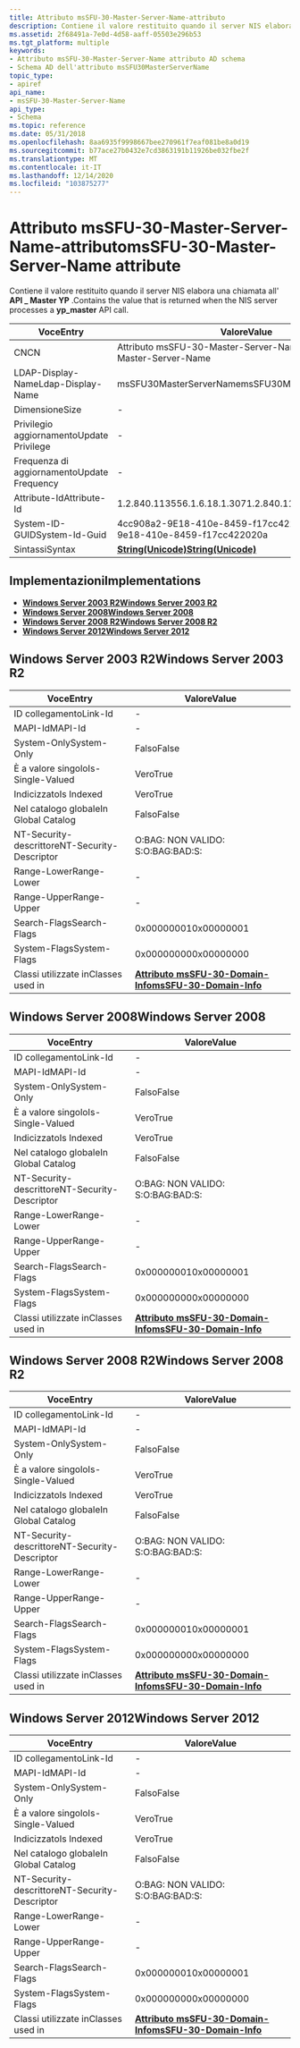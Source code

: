 ```yaml
---
title: Attributo msSFU-30-Master-Server-Name-attributo
description: Contiene il valore restituito quando il server NIS elabora una \_ chiamata all'API Master YP.
ms.assetid: 2f68491a-7e0d-4d58-aaff-05503e296b53
ms.tgt_platform: multiple
keywords:
- Attributo msSFU-30-Master-Server-Name attributo AD schema
- Schema AD dell'attributo msSFU30MasterServerName
topic_type:
- apiref
api_name:
- msSFU-30-Master-Server-Name
api_type:
- Schema
ms.topic: reference
ms.date: 05/31/2018
ms.openlocfilehash: 8aa6935f9998667bee270961f7eaf081be8a0d19
ms.sourcegitcommit: b77ace27b0432e7cd3863191b11926be032fbe2f
ms.translationtype: MT
ms.contentlocale: it-IT
ms.lasthandoff: 12/14/2020
ms.locfileid: "103875277"
---
```

# <a name="mssfu-30-master-server-name-attribute"></a><span data-ttu-id="7b807-105">Attributo msSFU-30-Master-Server-Name-attributo</span><span class="sxs-lookup"><span data-stu-id="7b807-105">msSFU-30-Master-Server-Name attribute</span></span>

<span data-ttu-id="7b807-106">Contiene il valore restituito quando il server NIS elabora una chiamata all' **API \_ Master YP** .</span><span class="sxs-lookup"><span data-stu-id="7b807-106">Contains the value that is returned when the NIS server processes a **yp\_master** API call.</span></span>



| <span data-ttu-id="7b807-107">Voce</span><span class="sxs-lookup"><span data-stu-id="7b807-107">Entry</span></span> | <span data-ttu-id="7b807-108">Valore</span><span class="sxs-lookup"><span data-stu-id="7b807-108">Value</span></span> |
|-------------------|---------------------------------------------|
| <span data-ttu-id="7b807-109">CN</span><span class="sxs-lookup"><span data-stu-id="7b807-109">CN</span></span>                | <span data-ttu-id="7b807-110">Attributo msSFU-30-Master-Server-Name</span><span class="sxs-lookup"><span data-stu-id="7b807-110">msSFU-30-Master-Server-Name</span></span>                 |
| <span data-ttu-id="7b807-111">LDAP-Display-Name</span><span class="sxs-lookup"><span data-stu-id="7b807-111">Ldap-Display-Name</span></span> | <span data-ttu-id="7b807-112">msSFU30MasterServerName</span><span class="sxs-lookup"><span data-stu-id="7b807-112">msSFU30MasterServerName</span></span>                     |
| <span data-ttu-id="7b807-113">Dimensione</span><span class="sxs-lookup"><span data-stu-id="7b807-113">Size</span></span>              | \-                                          |
| <span data-ttu-id="7b807-114">Privilegio aggiornamento</span><span class="sxs-lookup"><span data-stu-id="7b807-114">Update Privilege</span></span>  | \-                                          |
| <span data-ttu-id="7b807-115">Frequenza di aggiornamento</span><span class="sxs-lookup"><span data-stu-id="7b807-115">Update Frequency</span></span>  | \-                                          |
| <span data-ttu-id="7b807-116">Attribute-Id</span><span class="sxs-lookup"><span data-stu-id="7b807-116">Attribute-Id</span></span>      | <span data-ttu-id="7b807-117">1.2.840.113556.1.6.18.1.307</span><span class="sxs-lookup"><span data-stu-id="7b807-117">1.2.840.113556.1.6.18.1.307</span></span>                 |
| <span data-ttu-id="7b807-118">System-ID-GUID</span><span class="sxs-lookup"><span data-stu-id="7b807-118">System-Id-Guid</span></span>    | <span data-ttu-id="7b807-119">4cc908a2-9E18-410e-8459-f17cc422020a</span><span class="sxs-lookup"><span data-stu-id="7b807-119">4cc908a2-9e18-410e-8459-f17cc422020a</span></span>        |
| <span data-ttu-id="7b807-120">Sintassi</span><span class="sxs-lookup"><span data-stu-id="7b807-120">Syntax</span></span>            | [<span data-ttu-id="7b807-121">**String(Unicode)**</span><span class="sxs-lookup"><span data-stu-id="7b807-121">**String(Unicode)**</span></span>](s-string-unicode.md) |



## <a name="implementations"></a><span data-ttu-id="7b807-122">Implementazioni</span><span class="sxs-lookup"><span data-stu-id="7b807-122">Implementations</span></span>

-   [<span data-ttu-id="7b807-123">**Windows Server 2003 R2**</span><span class="sxs-lookup"><span data-stu-id="7b807-123">**Windows Server 2003 R2**</span></span>](#windows-server-2003-r2)
-   [<span data-ttu-id="7b807-124">**Windows Server 2008**</span><span class="sxs-lookup"><span data-stu-id="7b807-124">**Windows Server 2008**</span></span>](#windows-server-2008)
-   [<span data-ttu-id="7b807-125">**Windows Server 2008 R2**</span><span class="sxs-lookup"><span data-stu-id="7b807-125">**Windows Server 2008 R2**</span></span>](#windows-server-2008-r2)
-   [<span data-ttu-id="7b807-126">**Windows Server 2012**</span><span class="sxs-lookup"><span data-stu-id="7b807-126">**Windows Server 2012**</span></span>](#windows-server-2012)

## <a name="windows-server-2003-r2"></a><span data-ttu-id="7b807-127">Windows Server 2003 R2</span><span class="sxs-lookup"><span data-stu-id="7b807-127">Windows Server 2003 R2</span></span>



| <span data-ttu-id="7b807-128">Voce</span><span class="sxs-lookup"><span data-stu-id="7b807-128">Entry</span></span> | <span data-ttu-id="7b807-129">Valore</span><span class="sxs-lookup"><span data-stu-id="7b807-129">Value</span></span> |
|------------------------|----------------------------------------------------------------|
| <span data-ttu-id="7b807-130">ID collegamento</span><span class="sxs-lookup"><span data-stu-id="7b807-130">Link-Id</span></span>                | \-                                                             |
| <span data-ttu-id="7b807-131">MAPI-Id</span><span class="sxs-lookup"><span data-stu-id="7b807-131">MAPI-Id</span></span>                | \-                                                             |
| <span data-ttu-id="7b807-132">System-Only</span><span class="sxs-lookup"><span data-stu-id="7b807-132">System-Only</span></span>            | <span data-ttu-id="7b807-133">Falso</span><span class="sxs-lookup"><span data-stu-id="7b807-133">False</span></span>                                                          |
| <span data-ttu-id="7b807-134">È a valore singolo</span><span class="sxs-lookup"><span data-stu-id="7b807-134">Is-Single-Valued</span></span>       | <span data-ttu-id="7b807-135">Vero</span><span class="sxs-lookup"><span data-stu-id="7b807-135">True</span></span>                                                           |
| <span data-ttu-id="7b807-136">Indicizzato</span><span class="sxs-lookup"><span data-stu-id="7b807-136">Is Indexed</span></span>             | <span data-ttu-id="7b807-137">Vero</span><span class="sxs-lookup"><span data-stu-id="7b807-137">True</span></span>                                                           |
| <span data-ttu-id="7b807-138">Nel catalogo globale</span><span class="sxs-lookup"><span data-stu-id="7b807-138">In Global Catalog</span></span>      | <span data-ttu-id="7b807-139">Falso</span><span class="sxs-lookup"><span data-stu-id="7b807-139">False</span></span>                                                          |
| <span data-ttu-id="7b807-140">NT-Security-descrittore</span><span class="sxs-lookup"><span data-stu-id="7b807-140">NT-Security-Descriptor</span></span> | <span data-ttu-id="7b807-141">O:BAG: NON VALIDO: S:</span><span class="sxs-lookup"><span data-stu-id="7b807-141">O:BAG:BAD:S:</span></span>                                                   |
| <span data-ttu-id="7b807-142">Range-Lower</span><span class="sxs-lookup"><span data-stu-id="7b807-142">Range-Lower</span></span>            | \-                                                             |
| <span data-ttu-id="7b807-143">Range-Upper</span><span class="sxs-lookup"><span data-stu-id="7b807-143">Range-Upper</span></span>            | \-                                                             |
| <span data-ttu-id="7b807-144">Search-Flags</span><span class="sxs-lookup"><span data-stu-id="7b807-144">Search-Flags</span></span>           | <span data-ttu-id="7b807-145">0x00000001</span><span class="sxs-lookup"><span data-stu-id="7b807-145">0x00000001</span></span>                                                     |
| <span data-ttu-id="7b807-146">System-Flags</span><span class="sxs-lookup"><span data-stu-id="7b807-146">System-Flags</span></span>           | <span data-ttu-id="7b807-147">0x00000000</span><span class="sxs-lookup"><span data-stu-id="7b807-147">0x00000000</span></span>                                                     |
| <span data-ttu-id="7b807-148">Classi utilizzate in</span><span class="sxs-lookup"><span data-stu-id="7b807-148">Classes used in</span></span>        | [<span data-ttu-id="7b807-149">**Attributo msSFU-30-Domain-Info**</span><span class="sxs-lookup"><span data-stu-id="7b807-149">**msSFU-30-Domain-Info**</span></span>](c-mssfu30domaininfo.md)<br/> |



## <a name="windows-server-2008"></a><span data-ttu-id="7b807-150">Windows Server 2008</span><span class="sxs-lookup"><span data-stu-id="7b807-150">Windows Server 2008</span></span>



| <span data-ttu-id="7b807-151">Voce</span><span class="sxs-lookup"><span data-stu-id="7b807-151">Entry</span></span> | <span data-ttu-id="7b807-152">Valore</span><span class="sxs-lookup"><span data-stu-id="7b807-152">Value</span></span> |
|------------------------|----------------------------------------------------------------|
| <span data-ttu-id="7b807-153">ID collegamento</span><span class="sxs-lookup"><span data-stu-id="7b807-153">Link-Id</span></span>                | \-                                                             |
| <span data-ttu-id="7b807-154">MAPI-Id</span><span class="sxs-lookup"><span data-stu-id="7b807-154">MAPI-Id</span></span>                | \-                                                             |
| <span data-ttu-id="7b807-155">System-Only</span><span class="sxs-lookup"><span data-stu-id="7b807-155">System-Only</span></span>            | <span data-ttu-id="7b807-156">Falso</span><span class="sxs-lookup"><span data-stu-id="7b807-156">False</span></span>                                                          |
| <span data-ttu-id="7b807-157">È a valore singolo</span><span class="sxs-lookup"><span data-stu-id="7b807-157">Is-Single-Valued</span></span>       | <span data-ttu-id="7b807-158">Vero</span><span class="sxs-lookup"><span data-stu-id="7b807-158">True</span></span>                                                           |
| <span data-ttu-id="7b807-159">Indicizzato</span><span class="sxs-lookup"><span data-stu-id="7b807-159">Is Indexed</span></span>             | <span data-ttu-id="7b807-160">Vero</span><span class="sxs-lookup"><span data-stu-id="7b807-160">True</span></span>                                                           |
| <span data-ttu-id="7b807-161">Nel catalogo globale</span><span class="sxs-lookup"><span data-stu-id="7b807-161">In Global Catalog</span></span>      | <span data-ttu-id="7b807-162">Falso</span><span class="sxs-lookup"><span data-stu-id="7b807-162">False</span></span>                                                          |
| <span data-ttu-id="7b807-163">NT-Security-descrittore</span><span class="sxs-lookup"><span data-stu-id="7b807-163">NT-Security-Descriptor</span></span> | <span data-ttu-id="7b807-164">O:BAG: NON VALIDO: S:</span><span class="sxs-lookup"><span data-stu-id="7b807-164">O:BAG:BAD:S:</span></span>                                                   |
| <span data-ttu-id="7b807-165">Range-Lower</span><span class="sxs-lookup"><span data-stu-id="7b807-165">Range-Lower</span></span>            | \-                                                             |
| <span data-ttu-id="7b807-166">Range-Upper</span><span class="sxs-lookup"><span data-stu-id="7b807-166">Range-Upper</span></span>            | \-                                                             |
| <span data-ttu-id="7b807-167">Search-Flags</span><span class="sxs-lookup"><span data-stu-id="7b807-167">Search-Flags</span></span>           | <span data-ttu-id="7b807-168">0x00000001</span><span class="sxs-lookup"><span data-stu-id="7b807-168">0x00000001</span></span>                                                     |
| <span data-ttu-id="7b807-169">System-Flags</span><span class="sxs-lookup"><span data-stu-id="7b807-169">System-Flags</span></span>           | <span data-ttu-id="7b807-170">0x00000000</span><span class="sxs-lookup"><span data-stu-id="7b807-170">0x00000000</span></span>                                                     |
| <span data-ttu-id="7b807-171">Classi utilizzate in</span><span class="sxs-lookup"><span data-stu-id="7b807-171">Classes used in</span></span>        | [<span data-ttu-id="7b807-172">**Attributo msSFU-30-Domain-Info**</span><span class="sxs-lookup"><span data-stu-id="7b807-172">**msSFU-30-Domain-Info**</span></span>](c-mssfu30domaininfo.md)<br/> |



## <a name="windows-server-2008-r2"></a><span data-ttu-id="7b807-173">Windows Server 2008 R2</span><span class="sxs-lookup"><span data-stu-id="7b807-173">Windows Server 2008 R2</span></span>



| <span data-ttu-id="7b807-174">Voce</span><span class="sxs-lookup"><span data-stu-id="7b807-174">Entry</span></span> | <span data-ttu-id="7b807-175">Valore</span><span class="sxs-lookup"><span data-stu-id="7b807-175">Value</span></span> |
|------------------------|----------------------------------------------------------------|
| <span data-ttu-id="7b807-176">ID collegamento</span><span class="sxs-lookup"><span data-stu-id="7b807-176">Link-Id</span></span>                | \-                                                             |
| <span data-ttu-id="7b807-177">MAPI-Id</span><span class="sxs-lookup"><span data-stu-id="7b807-177">MAPI-Id</span></span>                | \-                                                             |
| <span data-ttu-id="7b807-178">System-Only</span><span class="sxs-lookup"><span data-stu-id="7b807-178">System-Only</span></span>            | <span data-ttu-id="7b807-179">Falso</span><span class="sxs-lookup"><span data-stu-id="7b807-179">False</span></span>                                                          |
| <span data-ttu-id="7b807-180">È a valore singolo</span><span class="sxs-lookup"><span data-stu-id="7b807-180">Is-Single-Valued</span></span>       | <span data-ttu-id="7b807-181">Vero</span><span class="sxs-lookup"><span data-stu-id="7b807-181">True</span></span>                                                           |
| <span data-ttu-id="7b807-182">Indicizzato</span><span class="sxs-lookup"><span data-stu-id="7b807-182">Is Indexed</span></span>             | <span data-ttu-id="7b807-183">Vero</span><span class="sxs-lookup"><span data-stu-id="7b807-183">True</span></span>                                                           |
| <span data-ttu-id="7b807-184">Nel catalogo globale</span><span class="sxs-lookup"><span data-stu-id="7b807-184">In Global Catalog</span></span>      | <span data-ttu-id="7b807-185">Falso</span><span class="sxs-lookup"><span data-stu-id="7b807-185">False</span></span>                                                          |
| <span data-ttu-id="7b807-186">NT-Security-descrittore</span><span class="sxs-lookup"><span data-stu-id="7b807-186">NT-Security-Descriptor</span></span> | <span data-ttu-id="7b807-187">O:BAG: NON VALIDO: S:</span><span class="sxs-lookup"><span data-stu-id="7b807-187">O:BAG:BAD:S:</span></span>                                                   |
| <span data-ttu-id="7b807-188">Range-Lower</span><span class="sxs-lookup"><span data-stu-id="7b807-188">Range-Lower</span></span>            | \-                                                             |
| <span data-ttu-id="7b807-189">Range-Upper</span><span class="sxs-lookup"><span data-stu-id="7b807-189">Range-Upper</span></span>            | \-                                                             |
| <span data-ttu-id="7b807-190">Search-Flags</span><span class="sxs-lookup"><span data-stu-id="7b807-190">Search-Flags</span></span>           | <span data-ttu-id="7b807-191">0x00000001</span><span class="sxs-lookup"><span data-stu-id="7b807-191">0x00000001</span></span>                                                     |
| <span data-ttu-id="7b807-192">System-Flags</span><span class="sxs-lookup"><span data-stu-id="7b807-192">System-Flags</span></span>           | <span data-ttu-id="7b807-193">0x00000000</span><span class="sxs-lookup"><span data-stu-id="7b807-193">0x00000000</span></span>                                                     |
| <span data-ttu-id="7b807-194">Classi utilizzate in</span><span class="sxs-lookup"><span data-stu-id="7b807-194">Classes used in</span></span>        | [<span data-ttu-id="7b807-195">**Attributo msSFU-30-Domain-Info**</span><span class="sxs-lookup"><span data-stu-id="7b807-195">**msSFU-30-Domain-Info**</span></span>](c-mssfu30domaininfo.md)<br/> |



## <a name="windows-server-2012"></a><span data-ttu-id="7b807-196">Windows Server 2012</span><span class="sxs-lookup"><span data-stu-id="7b807-196">Windows Server 2012</span></span>



| <span data-ttu-id="7b807-197">Voce</span><span class="sxs-lookup"><span data-stu-id="7b807-197">Entry</span></span> | <span data-ttu-id="7b807-198">Valore</span><span class="sxs-lookup"><span data-stu-id="7b807-198">Value</span></span> |
|------------------------|----------------------------------------------------------------|
| <span data-ttu-id="7b807-199">ID collegamento</span><span class="sxs-lookup"><span data-stu-id="7b807-199">Link-Id</span></span>                | \-                                                             |
| <span data-ttu-id="7b807-200">MAPI-Id</span><span class="sxs-lookup"><span data-stu-id="7b807-200">MAPI-Id</span></span>                | \-                                                             |
| <span data-ttu-id="7b807-201">System-Only</span><span class="sxs-lookup"><span data-stu-id="7b807-201">System-Only</span></span>            | <span data-ttu-id="7b807-202">Falso</span><span class="sxs-lookup"><span data-stu-id="7b807-202">False</span></span>                                                          |
| <span data-ttu-id="7b807-203">È a valore singolo</span><span class="sxs-lookup"><span data-stu-id="7b807-203">Is-Single-Valued</span></span>       | <span data-ttu-id="7b807-204">Vero</span><span class="sxs-lookup"><span data-stu-id="7b807-204">True</span></span>                                                           |
| <span data-ttu-id="7b807-205">Indicizzato</span><span class="sxs-lookup"><span data-stu-id="7b807-205">Is Indexed</span></span>             | <span data-ttu-id="7b807-206">Vero</span><span class="sxs-lookup"><span data-stu-id="7b807-206">True</span></span>                                                           |
| <span data-ttu-id="7b807-207">Nel catalogo globale</span><span class="sxs-lookup"><span data-stu-id="7b807-207">In Global Catalog</span></span>      | <span data-ttu-id="7b807-208">Falso</span><span class="sxs-lookup"><span data-stu-id="7b807-208">False</span></span>                                                          |
| <span data-ttu-id="7b807-209">NT-Security-descrittore</span><span class="sxs-lookup"><span data-stu-id="7b807-209">NT-Security-Descriptor</span></span> | <span data-ttu-id="7b807-210">O:BAG: NON VALIDO: S:</span><span class="sxs-lookup"><span data-stu-id="7b807-210">O:BAG:BAD:S:</span></span>                                                   |
| <span data-ttu-id="7b807-211">Range-Lower</span><span class="sxs-lookup"><span data-stu-id="7b807-211">Range-Lower</span></span>            | \-                                                             |
| <span data-ttu-id="7b807-212">Range-Upper</span><span class="sxs-lookup"><span data-stu-id="7b807-212">Range-Upper</span></span>            | \-                                                             |
| <span data-ttu-id="7b807-213">Search-Flags</span><span class="sxs-lookup"><span data-stu-id="7b807-213">Search-Flags</span></span>           | <span data-ttu-id="7b807-214">0x00000001</span><span class="sxs-lookup"><span data-stu-id="7b807-214">0x00000001</span></span>                                                     |
| <span data-ttu-id="7b807-215">System-Flags</span><span class="sxs-lookup"><span data-stu-id="7b807-215">System-Flags</span></span>           | <span data-ttu-id="7b807-216">0x00000000</span><span class="sxs-lookup"><span data-stu-id="7b807-216">0x00000000</span></span>                                                     |
| <span data-ttu-id="7b807-217">Classi utilizzate in</span><span class="sxs-lookup"><span data-stu-id="7b807-217">Classes used in</span></span>        | [<span data-ttu-id="7b807-218">**Attributo msSFU-30-Domain-Info**</span><span class="sxs-lookup"><span data-stu-id="7b807-218">**msSFU-30-Domain-Info**</span></span>](c-mssfu30domaininfo.md)<br/> |



 

 





